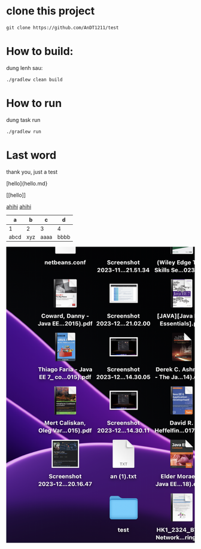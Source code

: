 # clone this project

```
git clone https://github.com/AnDT1211/test
```

# How to build:
dung lenh sau:

```
./gradlew clean build
```

# How to run
dung task run

```
./gradlew run
```

# Last word
thank you, just a test


[hello]{hello.md}

[[hello]]

[ahihi](./hello.md)
[ahihi](hello.md)



| a | b | c | d |
|--|--|--|--|
| 1 | 2 | 3 | 4 |
| abcd | xyz | aaaa | bbbb |


![xxx](xxxxxx.png)


